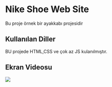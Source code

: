 <h1>Nike Shoe Web Site</h1>

Bu proje örnek bir ayakkabı projesidir

<h2>Kullanılan Diller</h2>

BU projede HTML,CSS ve çok az JS kulanılmıştır.

<h2>Ekran Videosu</h2>

![](nike.gif)